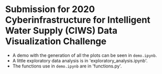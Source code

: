 Submission for 2020 Cyberinfrastructure for Intelligent Water Supply (CIWS) Data Visualization Challenge
==============================


- A demo with the generation of all the plots can be seen in `demo.ipynb`.
- A little exploratory data analysis is in 'exploratory_analysis.ipynb'.
- The functions use in `demo.ipynb` are in 'functions.py'.


